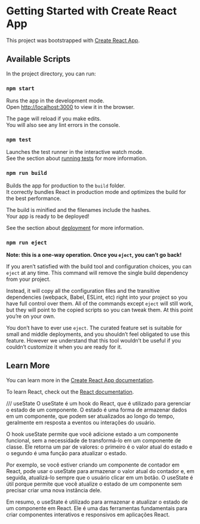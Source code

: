 # Getting Started with Create React App

This project was bootstrapped with [Create React App](https://github.com/facebook/create-react-app).

## Available Scripts

In the project directory, you can run:

### `npm start`

Runs the app in the development mode.\
Open [http://localhost:3000](http://localhost:3000) to view it in the browser.

The page will reload if you make edits.\
You will also see any lint errors in the console.

### `npm test`

Launches the test runner in the interactive watch mode.\
See the section about [running tests](https://facebook.github.io/create-react-app/docs/running-tests) for more information.

### `npm run build`

Builds the app for production to the `build` folder.\
It correctly bundles React in production mode and optimizes the build for the best performance.

The build is minified and the filenames include the hashes.\
Your app is ready to be deployed!

See the section about [deployment](https://facebook.github.io/create-react-app/docs/deployment) for more information.

### `npm run eject`

**Note: this is a one-way operation. Once you `eject`, you can’t go back!**

If you aren’t satisfied with the build tool and configuration choices, you can `eject` at any time. This command will remove the single build dependency from your project.

Instead, it will copy all the configuration files and the transitive dependencies (webpack, Babel, ESLint, etc) right into your project so you have full control over them. All of the commands except `eject` will still work, but they will point to the copied scripts so you can tweak them. At this point you’re on your own.

You don’t have to ever use `eject`. The curated feature set is suitable for small and middle deployments, and you shouldn’t feel obligated to use this feature. However we understand that this tool wouldn’t be useful if you couldn’t customize it when you are ready for it.

## Learn More

You can learn more in the [Create React App documentation](https://facebook.github.io/create-react-app/docs/getting-started).

To learn React, check out the [React documentation](https://reactjs.org/).



///
useState
O useState é um hook do React, que é utilizado para gerenciar o estado de um componente. O estado é uma forma de armazenar dados em um componente, que podem ser atualizados ao longo do tempo, geralmente em resposta a eventos ou interações do usuário.

O hook useState permite que você adicione estado a um componente funcional, sem a necessidade de transformá-lo em um componente de classe. Ele retorna um par de valores: o primeiro é o valor atual do estado e o segundo é uma função para atualizar o estado.

Por exemplo, se você estiver criando um componente de contador em React, pode usar o useState para armazenar o valor atual do contador e, em seguida, atualizá-lo sempre que o usuário clicar em um botão. O useState é útil porque permite que você atualize o estado de um componente sem precisar criar uma nova instância dele.

Em resumo, o useState é utilizado para armazenar e atualizar o estado de um componente em React. Ele é uma das ferramentas fundamentais para criar componentes interativos e responsivos em aplicações React.